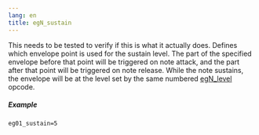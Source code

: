 ```yaml
---
lang: en
title: egN_sustain
---
```

This needs to be tested to verify if this is what it actually does.
Defines which envelope point is used for the sustain level.
The part of the specified envelope before that point will be triggered
on note attack, and the part after that point will be triggered on note release.
While the note sustains, the envelope will be at the level set by
the same numbered [egN_level](egN_levelX) opcode.

##### Example

```
eg01_sustain=5
```
